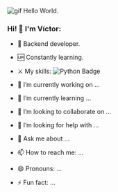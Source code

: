 ![gif Hello World.](https://user-images.githubusercontent.com/82669128/224987524-3cbb8bb5-8db2-4065-870b-7020d577a647.gif)

### Hi! 👋 I'm Víctor:

- 👾 Backend developer.
- 🆙 Constantly learning.
- ⚔️ My skills:
![Python Badge](https://img.shields.io/badge/Python-14354C?style=for-the-badge&logo=python&logoColor=white)

- 🔭 I’m currently working on ...
- 🌱 I’m currently learning ...
- 👯 I’m looking to collaborate on ...
- 🤔 I’m looking for help with ...
- 💬 Ask me about ...
- 📫 How to reach me: ...
- 😄 Pronouns: ...
- ⚡ Fun fact: ...
